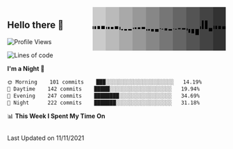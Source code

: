 <img width="307" align="right" src="https://raw.githubusercontent.com/SubZtep/SubZtep/master/assets/eq1.gif"/>

## Hello there 👋

<!--START_SECTION:waka-->
![Profile Views](http://img.shields.io/badge/Profile%20Views-33-blue)

![Lines of code](https://img.shields.io/badge/From%20Hello%20World%20I%27ve%20Written-1.5%20million%20lines%20of%20code-blue)

**I'm a Night 🦉** 

```text
🌞 Morning    101 commits    ███░░░░░░░░░░░░░░░░░░░░░░   14.19% 
🌆 Daytime    142 commits    █████░░░░░░░░░░░░░░░░░░░░   19.94% 
🌃 Evening    247 commits    ████████░░░░░░░░░░░░░░░░░   34.69% 
🌙 Night      222 commits    ███████░░░░░░░░░░░░░░░░░░   31.18%

```


📊 **This Week I Spent My Time On** 

```text
```


 Last Updated on 11/11/2021
<!--END_SECTION:waka-->
